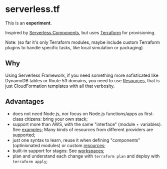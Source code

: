 # serverless.tf

This is an **experiment**.

Inspired by [Serverless Components](https://github.com/serverless/components), but uses [Terraform](https://terraform.io) for provisioning.

Note: (so far it's only Terraform modules, maybe include custom Terraform plugins to handle specific tasks, like local simulation or packaging)

## Why

Using Serverless Framework, if you need something more sofisticated like DynamoDB tables or Route 53 domains, you need to use [Resources](https://serverless.com/framework/docs/providers/aws/guide/resources/), that is just CloudFormation templates with all that verbosity.

## Advantages

- does not need Node.js, nor focus on Node.js functions/apps as first-class citizens: bring your own stack;
- support more than AWS, with the same "interface" (module + variables). See [examples](./examples/); Many kinds of resources from different providers are supported;
- just one syntax to learn, reuse it when defining "components" (optinionated modules) or custom [resources](https://www.terraform.io/intro/getting-started/dependencies.html#assigning-an-elastic-ip);
- built-in support for stages: See [workspaces](https://www.terraform.io/docs/state/workspaces.html);
- plan and understand each change with `terraform plan` and deploy with `terraform apply`;
